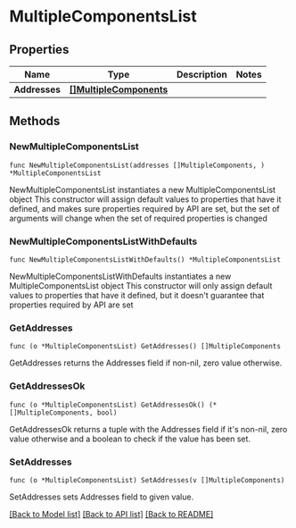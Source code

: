 # MultipleComponentsList

## Properties

Name | Type | Description | Notes
------------ | ------------- | ------------- | -------------
**Addresses** | [**[]MultipleComponents**](MultipleComponents.md) |  | 

## Methods

### NewMultipleComponentsList

`func NewMultipleComponentsList(addresses []MultipleComponents, ) *MultipleComponentsList`

NewMultipleComponentsList instantiates a new MultipleComponentsList object
This constructor will assign default values to properties that have it defined,
and makes sure properties required by API are set, but the set of arguments
will change when the set of required properties is changed

### NewMultipleComponentsListWithDefaults

`func NewMultipleComponentsListWithDefaults() *MultipleComponentsList`

NewMultipleComponentsListWithDefaults instantiates a new MultipleComponentsList object
This constructor will only assign default values to properties that have it defined,
but it doesn't guarantee that properties required by API are set

### GetAddresses

`func (o *MultipleComponentsList) GetAddresses() []MultipleComponents`

GetAddresses returns the Addresses field if non-nil, zero value otherwise.

### GetAddressesOk

`func (o *MultipleComponentsList) GetAddressesOk() (*[]MultipleComponents, bool)`

GetAddressesOk returns a tuple with the Addresses field if it's non-nil, zero value otherwise
and a boolean to check if the value has been set.

### SetAddresses

`func (o *MultipleComponentsList) SetAddresses(v []MultipleComponents)`

SetAddresses sets Addresses field to given value.



[[Back to Model list]](../README.md#documentation-for-models) [[Back to API list]](../README.md#documentation-for-api-endpoints) [[Back to README]](../README.md)


